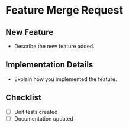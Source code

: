 # Feature Merge Request

## New Feature
- Describe the new feature added.

## Implementation Details
- Explain how you implemented the feature.

## Checklist
- [ ] Unit tests created
- [ ] Documentation updated
